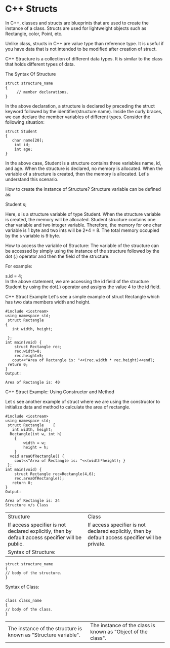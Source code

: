 # C++ Structs

In C++, classes and structs are blueprints that are used to create the instance of a class. Structs are used for lightweight objects such as Rectangle, color, Point, etc.

Unlike class, structs in C++ are value type than reference type. It is useful if you have data that is not intended to be modified after creation of struct.

C++ Structure is a collection of different data types. It is similar to the class that holds different types of data.

The Syntax Of Structure
```
struct structure_name  
{  
     // member declarations.  
}   
```
In the above declaration, a structure is declared by preceding the struct keyword followed by the identifier(structure name). Inside the curly braces, we can declare the member variables of different types. Consider the following situation:


 ```           
struct Student  
{  
    char name[20];  
     int id;  
     int age;  
}  
```
In the above case, Student is a structure contains three variables name, id, and age. When the structure is declared, no memory is allocated. When the variable of a structure is created, then the memory is allocated. Let's understand this scenario.

How to create the instance of Structure?
Structure variable can be defined as:

Student s;

Here, s is a structure variable of type Student. When the structure variable is created, the memory will be allocated. Student structure contains one char variable and two integer variable. Therefore, the memory for one char variable is 1 byte and two ints will be 2*4 = 8. The total memory occupied by the s variable is 9 byte.

How to access the variable of Structure:
The variable of the structure can be accessed by simply using the instance of the structure followed by the dot (.) operator and then the field of the structure.

For example:

s.id = 4;  
In the above statement, we are accessing the id field of the structure Student by using the dot(.) operator and assigns the value 4 to the id field.

C++ Struct Example
Let's see a simple example of struct Rectangle which has two data members width and height.

```
#include <iostream>    
using namespace std;    
 struct Rectangle      
{      
   int width, height;      
      
 };      
int main(void) {    
    struct Rectangle rec;    
    rec.width=8;    
    rec.height=5;    
   cout<<"Area of Rectangle is: "<<(rec.width * rec.height)<<endl;    
 return 0;    
}    
Output:

Area of Rectangle is: 40

```
C++ Struct Example: Using Constructor and Method

Let s see another example of struct where we are using the constructor to initialize data and method to calculate the area of rectangle.
```
#include <iostream>    
using namespace std;    
 struct Rectangle    {      
   int width, height;      
  Rectangle(int w, int h)      
    {      
        width = w;      
        height = h;      
    }      
  void areaOfRectangle() {       
    cout<<"Area of Rectangle is: "<<(width*height); }      
 };      
int main(void) {    
    struct Rectangle rec=Rectangle(4,6);    
    rec.areaOfRectangle();    
   return 0;    
}    
Output:

Area of Rectangle is: 24
Structure v/s Class
```

|   |   |
| -- | -- |
| Structure	| Class |
| If access specifier is not declared explicitly, then by default access specifier will be public. |	If access specifier is not declared explicitly, then by default access specifier will be private. |
| Syntax of Structure:
  

    struct structure_name
    {
    // body of the structure.
    }   
   


Syntax of Class:
```

class class_name
{
// body of the class.
} 
```
| |  |
| --- | --- |
| The instance of the structure is known as "Structure variable". |	The instance of the class is known as "Object of the class". |